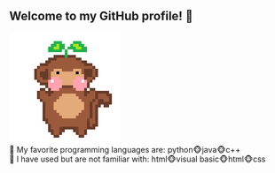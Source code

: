 ## Welcome to my GitHub profile! 🌱
![me](https://github.com/lanah9/lanah9/blob/main/dance%20gif.gif) <br>
🌱 My favorite programming languages are: python🐵java🐵c++ <br>
🌱 I have used but are not familiar with: html🐵visual basic🐵html🐵css <br>
